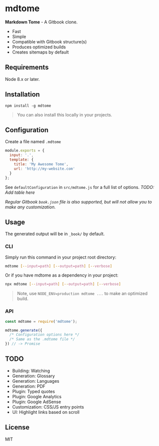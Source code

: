 # mdtome

**Markdown Tome** - A Gitbook clone.

* Fast
* Simple
* Compatible with Gitbook structure(s)
* Produces optimized builds
* Creates sitemaps by default

## Requirements

Node 8.x or later.

## Installation

```
npm install -g mdtome
```

> You can also install this locally in your projects.

## Configuration

Create a file named `.mdtome`

```javascript
module.exports = {
  input: '.',
  template: {
    title: 'My Awesome Tome',
    url: 'http://my-website.com'
  }
};
```

See `defaultConfiguration` in `src/mdtome.js` for a full list of options. *TODO: Add table here*

*Regular Gitbook `book.json` file is also supported, but will not allow you to make any customization.*

## Usage

The generated output will be in `_book/` by default.

### CLI

Simply run this command in your project root directory:

```bash
mdtome [--input=path] [--output=path] [--verbose]
```

Or if you have mdtome as a dependency in your project:

```bash
npx mdtome [--input=path] [--output=path] [--verbose]
```

> Note, use `NODE_ENV=production mdtome ...` to make an optimized build.

### API

```javascript
const mdtome = require('mdtome');

mdtome.generate({
  /* Configuration options here */
  /* Same as the .mdtome file */
}) // -> Promise
```

## TODO

* Building: Watching
* Generation: Glossary
* Generation: Languages
* Generation: PDF
* Plugin: Typed quotes
* Plugin: Google Analytics
* Plugin: Google AdSense
* Customization: CSS/JS entry points
* UI: Highlight links based on scroll

## License

MIT
